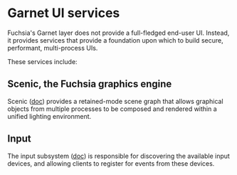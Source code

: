 # Garnet UI services

Fuchsia's Garnet layer does not provide a full-fledged end-user UI.  Instead, it provides services that provide a foundation upon which to build secure, performant, multi-process UIs.

These services include:

## Scenic, the Fuchsia graphics engine

Scenic ([doc](scenic.md)) provides a retained-mode scene graph that allows graphical objects from multiple processes to be composed and rendered within a unified lighting environment.

## Input

The input subsystem ([doc](input.md)) is responsible for discovering the available input devices, and allowing clients to register for events from these devices.
